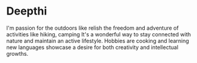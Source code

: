 # Deepthi
I'm passion for the outdoors like relish the freedom and adventure of activities like hiking, camping  It's a wonderful way to stay connected with nature and maintain an active lifestyle. Hobbies are cooking and learning new languages showcase a desire for both creativity and intellectual growths.